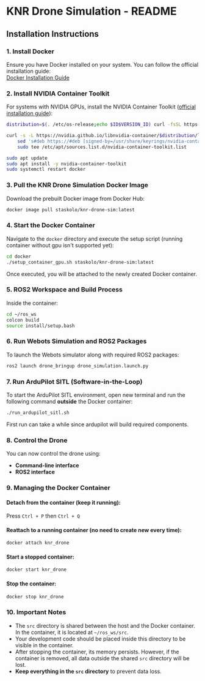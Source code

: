 # KNR Drone Simulation - README

## Installation Instructions

### 1. Install Docker
Ensure you have Docker installed on your system. You can follow the official installation guide:  
[Docker Installation Guide](https://docs.docker.com/get-docker/)

### 2. Install NVIDIA Container Toolkit
For systems with NVIDIA GPUs, install the NVIDIA Container Toolkit ([official installation guide](https://docs.nvidia.com/datacenter/cloud-native/container-toolkit/latest/install-guide.html)):
```bash
distribution=$(. /etc/os-release;echo $ID$VERSION_ID) curl -fsSL https://nvidia.github.io/libnvidia-container/gpgkey | sudo gpg --dearmor -o /usr/share/keyrings/nvidia-container-toolkit-keyring.gpg

curl -s -L https://nvidia.github.io/libnvidia-container/$distribution/libnvidia-container.list | \
    sed 's#deb https://#deb [signed-by=/usr/share/keyrings/nvidia-container-toolkit-keyring.gpg] https://#g' | \
    sudo tee /etc/apt/sources.list.d/nvidia-container-toolkit.list

sudo apt update
sudo apt install -y nvidia-container-toolkit
sudo systemctl restart docker
```

### 3. Pull the KNR Drone Simulation Docker Image
Download the prebuilt Docker image from Docker Hub:
```bash
docker image pull staskolo/knr-drone-sim:latest
```

### 4. Start the Docker Container
Navigate to the `docker` directory and execute the setup script (running container without gpu isn't supported yet):
```bash
cd docker
./setup_container_gpu.sh staskolo/knr-drone-sim:latest
```

Once executed, you will be attached to the newly created Docker container.

### 5. ROS2 Workspace and Build Process
Inside the container:
```bash
cd ~/ros_ws
colcon build
source install/setup.bash
```

### 6. Run Webots Simulation and ROS2 Packages
To launch the Webots simulator along with required ROS2 packages:
```bash
ros2 launch drone_bringup drone_simulation.launch.py
```

### 7. Run ArduPilot SITL (Software-in-the-Loop)
To start the ArduPilot SITL environment, open new terminal and run the following command **outside** the Docker container:
```bash
./run_ardupilot_sitl.sh
```
First run can take a while since ardupilot will build required components.

### 8. Control the Drone
You can now control the drone using:
- **Command-line interface**
- **ROS2 interface**

### 9. Managing the Docker Container
#### Detach from the container (keep it running):
Press `Ctrl + P` then `Ctrl + Q`

#### Reattach to a running container (no need to create new every time):
```bash
docker attach knr_drone
```

#### Start a stopped container:
```bash
docker start knr_drone
```

#### Stop the container:
```bash
docker stop knr_drone
```
### 10. Important Notes
- The `src` directory is shared between the host and the Docker container. In the container, it is located at `~/ros_ws/src`.
- Your development code should be placed inside this directory to be visible in the container.
- After stopping the container, its memory persists. However, if the container is removed, all data outside the shared `src` directory will be lost.
- **Keep everything in the `src` directory** to prevent data loss.
